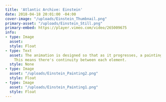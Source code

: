 ```yaml
---
title: 'Atlantic Archive: Einstein'
date: 2018-04-18 20:01:00 -04:00
cover-image: "/uploads/Einstein_Thumbnail.png"
primary-asset: "/uploads/Einstein_Still.png"
primary-embed: https://player.vimeo.com/video/265009675
info:
- type: Image
  asset: 
  style: Float
- type: Text
  asset: The animation is designed so that as it progresses, a painting is assembled.
    This means there's continuity between each element.
  style: None
- type: Image
  asset: "/uploads/Einstein_Painting2.png"
  style: Float
- type: Image
  asset: "/uploads/Einstein_Painting1.png"
  style: Float
---
```


